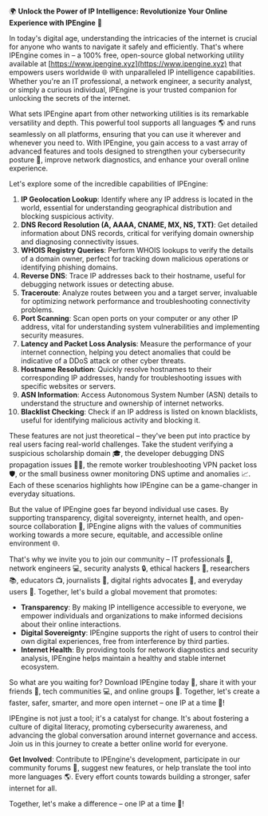 🌍 **Unlock the Power of IP Intelligence: Revolutionize Your Online Experience with IPEngine** 🚀

In today's digital age, understanding the intricacies of the internet is crucial for anyone who wants to navigate it safely and efficiently. That's where IPEngine comes in – a 100% free, open-source global networking utility available at [https://www.ipengine.xyz](https://www.ipengine.xyz) that empowers users worldwide 🌐 with unparalleled IP intelligence capabilities. Whether you're an IT professional, a network engineer, a security analyst, or simply a curious individual, IPEngine is your trusted companion for unlocking the secrets of the internet.

What sets IPEngine apart from other networking utilities is its remarkable versatility and depth. This powerful tool supports all languages 🌎 and runs seamlessly on all platforms, ensuring that you can use it wherever and whenever you need to. With IPEngine, you gain access to a vast array of advanced features and tools designed to strengthen your cybersecurity posture 🔐, improve network diagnostics, and enhance your overall online experience.

Let's explore some of the incredible capabilities of IPEngine:

1.  **IP Geolocation Lookup**: Identify where any IP address is located in the world, essential for understanding geographical distribution and blocking suspicious activity.
2.  **DNS Record Resolution (A, AAAA, CNAME, MX, NS, TXT)**: Get detailed information about DNS records, critical for verifying domain ownership and diagnosing connectivity issues.
3.  **WHOIS Registry Queries**: Perform WHOIS lookups to verify the details of a domain owner, perfect for tracking down malicious operations or identifying phishing domains.
4.  **Reverse DNS**: Trace IP addresses back to their hostname, useful for debugging network issues or detecting abuse.
5.  **Traceroute**: Analyze routes between you and a target server, invaluable for optimizing network performance and troubleshooting connectivity problems.
6.  **Port Scanning**: Scan open ports on your computer or any other IP address, vital for understanding system vulnerabilities and implementing security measures.
7.  **Latency and Packet Loss Analysis**: Measure the performance of your internet connection, helping you detect anomalies that could be indicative of a DDoS attack or other cyber threats.
8.  **Hostname Resolution**: Quickly resolve hostnames to their corresponding IP addresses, handy for troubleshooting issues with specific websites or servers.
9.  **ASN Information**: Access Autonomous System Number (ASN) details to understand the structure and ownership of internet networks.
10. **Blacklist Checking**: Check if an IP address is listed on known blacklists, useful for identifying malicious activity and blocking it.

These features are not just theoretical – they've been put into practice by real users facing real-world challenges. Take the student verifying a suspicious scholarship domain 🎓, the developer debugging DNS propagation issues 👨‍💻, the remote worker troubleshooting VPN packet loss 🛡️, or the small business owner monitoring DNS uptime and anomalies 📈. Each of these scenarios highlights how IPEngine can be a game-changer in everyday situations.

But the value of IPEngine goes far beyond individual use cases. By supporting transparency, digital sovereignty, internet health, and open-source collaboration 🔗, IPEngine aligns with the values of communities working towards a more secure, equitable, and accessible online environment 🌐.

That's why we invite you to join our community – IT professionals 👥, network engineers 💻, security analysts 🔒, ethical hackers 🤖, researchers 📚, educators 📺, journalists 📰, digital rights advocates 💬, and everyday users 🎉. Together, let's build a global movement that promotes:

*   **Transparency**: By making IP intelligence accessible to everyone, we empower individuals and organizations to make informed decisions about their online interactions.
*   **Digital Sovereignty**: IPEngine supports the right of users to control their own digital experiences, free from interference by third parties.
*   **Internet Health**: By providing tools for network diagnostics and security analysis, IPEngine helps maintain a healthy and stable internet ecosystem.

So what are you waiting for? Download IPEngine today 📡, share it with your friends 👫, tech communities 💻, and online groups 🔗. Together, let's create a faster, safer, smarter, and more open internet – one IP at a time 🚀!

IPEngine is not just a tool; it's a catalyst for change. It's about fostering a culture of digital literacy, promoting cybersecurity awareness, and advancing the global conversation around internet governance and access. Join us in this journey to create a better online world for everyone.

**Get Involved**: Contribute to IPEngine's development, participate in our community forums 📢, suggest new features, or help translate the tool into more languages 🌎. Every effort counts towards building a stronger, safer internet for all.

Together, let's make a difference – one IP at a time 🚀!